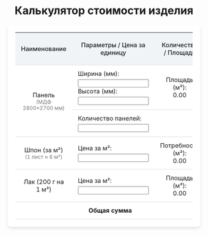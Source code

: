 <!DOCTYPE html>
<html lang="ru">
<head>
  <meta charset="UTF-8">
  <!-- Масштабирование для мобильных устройств -->
  <meta name="viewport" content="width=device-width, initial-scale=1">
  <!-- Отключаем автоматическое распознавание номеров телефонов в iOS -->
  <meta name="format-detection" content="telephone=no">
  <title>Калькулятор стоимости изделия</title>
  <style>
    /* Подключаем шрифт Roboto для современного вида */
    @import url('https://fonts.googleapis.com/css2?family=Roboto:wght@400;500&display=swap');

    body {
      font-family: 'Roboto', sans-serif;
      background: linear-gradient(135deg, #f5f7fa, #c3cfe2);
      margin: 0;
      padding: 20px;
      color: #333;
    }

    h1 {
      text-align: center;
      margin-bottom: 20px;
    }

    .card {
      background: #fff;
      border-radius: 8px;
      box-shadow: 0 4px 8px rgba(0, 0, 0, 0.1);
      max-width: 900px;
      margin: 0 auto;
      padding: 20px;
    }

    table {
      width: 100%;
      border-collapse: collapse;
      margin: 0 auto;
    }

    th, td {
      padding: 12px 15px;
      text-align: center;
      border-bottom: 1px solid #ddd;
    }

    th {
      background-color: #f0f4f7;
      font-weight: 500;
    }

    input[type="number"] {
      width: 100%;
      padding: 8px;
      border: 1px solid #ccc;
      border-radius: 4px;
      font-size: 1em;
      box-sizing: border-box;
      transition: border-color 0.3s ease;
      /* Сброс стандартного оформления для кроссбраузерности */
      -webkit-appearance: none;
      -moz-appearance: textfield;
      appearance: textfield;
    }

    input[type="number"]:focus {
      border-color: #007bff;
      outline: none;
      box-shadow: 0 0 5px rgba(0, 123, 255, 0.5);
    }

    .input-group {
      display: flex;
      flex-direction: column;
      align-items: flex-start;
      gap: 5px;
    }

    .small-text {
      font-size: 0.85em;
      color: #777;
    }

    @media (max-width: 768px) {
      th, td {
        font-size: 0.9em;
      }
      .input-group input[type="number"] {
        font-size: 0.9em;
      }
    }
  </style>
</head>
<body>
  <h1>Калькулятор стоимости изделия</h1>
  <div class="card">
    <table>
      <thead>
        <tr>
          <th>Наименование</th>
          <th>Параметры / Цена за единицу</th>
          <th>Количество / Площадь</th>
          <th>Итоговая стоимость ($)</th>
        </tr>
      </thead>
      <tbody>
        <!-- Ряд для панели (МДФ 2800×2700 мм) -->
        <tr>
          <td rowspan="2">
            Панель<br>
            <span class="small-text">(МДФ 2800×2700 мм)</span>
          </td>
          <td>
            <div class="input-group">
              <label for="panelWidth">Ширина (мм):</label>
              <!-- Поле пустое, но для расчётов используется резервное значение 2800 -->
              <input type="number" id="panelWidth" value="" inputmode="numeric">
            </div>
            <div class="input-group">
              <label for="panelHeight">Высота (мм):</label>
              <!-- Резервное значение 700 -->
              <input type="number" id="panelHeight" value="" inputmode="numeric">
            </div>
          </td>
          <td>
            Площадь (м²):<br>
            <span id="panelArea">0.00</span>
          </td>
          <td rowspan="2" id="panelCost">0.00</td>
        </tr>
        <tr>
          <td colspan="2">
            <div class="input-group">
              <label for="panelCount">Количество панелей:</label>
              <!-- Резервное значение 1 -->
              <input type="number" id="panelCount" value=""  inputmode="numeric">
            </div>
          </td>
        </tr>
        <!-- Ряд для шпона -->
        <tr>
          <td>
            Шпон (за м²)<br>
            <span class="small-text">(1 лист ≈ 6 м²)</span>
          </td>
          <td>
            <div class="input-group">
              <label for="veneerPrice">Цена за м²:</label>
              <!-- Резервное значение 1 -->
              <input type="number" id="veneerPrice" value="" step="0.01" inputmode="decimal">
            </div>
          </td>
          <td>
            Потребность (м²):<br>
            <span id="veneerArea">0.00</span>
          </td>
          <td id="veneerTotal">0.00</td>
        </tr>
        <!-- Ряд для лака -->
        <tr>
          <td>Лак (200 г на 1 м²)</td>
          <td>
            <div class="input-group">
              <label for="lacquerPrice">Цена за м²:</label>
              <!-- Резервное значение 3 -->
              <input type="number" id="lacquerPrice" value="" step="0.01" inputmode="decimal">
            </div>
          </td>
          <td>
            Площадь (м²):<br>
            <span id="lacquerArea">0.00</span>
          </td>
          <td id="lacquerTotal">0.00</td>
        </tr>
      </tbody>
      <tfoot>
        <tr>
          <td colspan="3"><strong>Общая сумма</strong></td>
          <td id="grandTotal">0.00</td>
        </tr>
      </tfoot>
    </table>
  </div>

  <script>
    // Если поле пустое, для расчётов используется резервное значение,
    // а само поле остаётся пустым.
    function getValidatedValue(id, defaultValue) {
      const input = document.getElementById(id);
      const value = input.value.trim();
      return value === "" ? parseFloat(defaultValue) : parseFloat(value);
    }

    function calculateTotals() {
      const panelWidth  = getValidatedValue('panelWidth', 2800);
      const panelHeight = getValidatedValue('panelHeight', 700);
      const panelArea   = (panelWidth / 1000) * (panelHeight / 1000);
      document.getElementById('panelArea').innerText = panelArea.toFixed(2);

      const panelCount  = getValidatedValue('panelCount', 1);
      const totalArea   = panelArea * panelCount;

      const veneerPrice = getValidatedValue('veneerPrice', 1);
      document.getElementById('veneerArea').innerText = totalArea.toFixed(2);
      const veneerTotal = totalArea * veneerPrice;
      document.getElementById('veneerTotal').innerText = veneerTotal.toFixed(2);

      const lacquerPrice = getValidatedValue('lacquerPrice', 3);
      document.getElementById('lacquerArea').innerText = totalArea.toFixed(2);
      const lacquerTotal = totalArea * lacquerPrice;
      document.getElementById('lacquerTotal').innerText = lacquerTotal.toFixed(2);

      const panelCost = veneerTotal + lacquerTotal;
      document.getElementById('panelCost').innerText = panelCost.toFixed(2);
      document.getElementById('grandTotal').innerText = panelCost.toFixed(2);
    }

    // Обновляем расчёты при каждом вводе данных или при уходе с поля
    document.querySelectorAll('input[type="number"]').forEach(input => {
      input.addEventListener('input', calculateTotals);
      input.addEventListener('blur', calculateTotals);
    });

    window.addEventListener('load', calculateTotals);
  </script>
</body>
</html>
